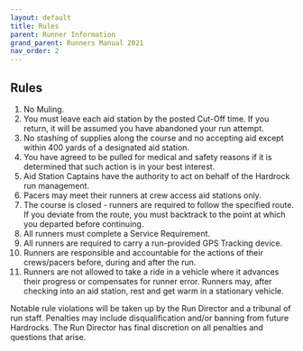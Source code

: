 ```yaml
---
layout: default
title: Rules
parent: Runner Information
grand_parent: Runners Manual 2021
nav_order: 2
---
```


## Rules

1. No Muling.
2. You must leave each aid station by the posted Cut-Off time. If you return, it will be assumed you have abandoned your run attempt.
3. No stashing of supplies along the course and no accepting aid except within 400 yards of a designated aid station.
4. You have agreed to be pulled for medical and safety reasons if it is determined that such action is in your best interest.
5. Aid Station Captains have the authority to act on behalf of the Hardrock run management.
6. Pacers may meet their runners at crew access aid stations only.
7. The course is closed - runners are required to follow the specified route.  If you deviate from the route, you must backtrack to the point at which you departed before continuing.
8. All runners must complete a Service Requirement.
9. All runners are required to carry a run-provided GPS Tracking device.
10. Runners are responsible and accountable for the actions of their crews/pacers before, during and after the run.
11. Runners are not allowed to take a ride in a vehicle where it advances their progress or compensates for runner error. Runners may, after checking into an aid station, rest and get warm in a stationary vehicle.
 
Notable rule violations will be taken up by the Run Director and a tribunal of run staff.  Penalties may include disqualification and/or banning from future Hardrocks.  The Run Director has final discretion on all penalties and questions that arise.
